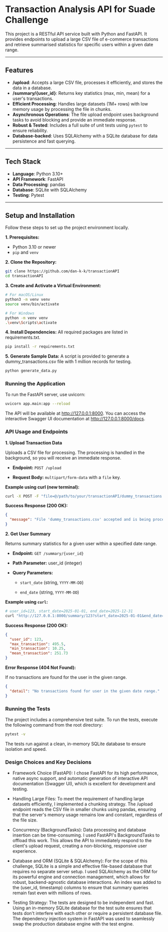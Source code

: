 # Transaction Analysis API for Suade Challenge

This project is a RESTful API service built with Python and FastAPI. It provides endpoints to upload a large CSV file of e-commerce transactions and retrieve summarised statistics for specific users within a given date range.

---

## Features

* **/upload**: Accepts a large CSV file, processes it efficiently, and stores the data in a database.
* **/summary/{user_id}**: Returns key statistics (max, min, mean) for a user's transactions.
* **Efficient Processing**: Handles large datasets (1M+ rows) with low memory usage by processing the file in chunks.
* **Asynchronous Operations**: The file upload endpoint uses background tasks to avoid blocking and provide an immediate response.
* **Robust & Tested**: Includes a full suite of unit tests using `pytest` to ensure reliability.
* **Database-backed**: Uses SQLAlchemy with a SQLite database for data persistence and fast querying.

---

## Tech Stack

* **Language**: Python 3.10+
* **API Framework**: FastAPI
* **Data Processing**: pandas
* **Database**: SQLite with SQLAlchemy
* **Testing**: Pytest

---

## Setup and Installation

Follow these steps to set up the project environment locally.

**1. Prerequisites:**
* Python 3.10 or newer
* `pip` and `venv`

**2. Clone the Repository:**
```sh
git clone https://github.com/dan-k-k/transactionAPI
cd transactionAPI
```
**3. Create and Activate a Virtual Environment:**

```Bash
# For macOS/Linux
python3 -m venv venv
source venv/bin/activate

# For Windows
python -m venv venv
.\venv\Scripts\activate
```
**4. Install Dependencies:**
All required packages are listed in requirements.txt.

```Bash
pip install -r requirements.txt
```

**5. Generate Sample Data:**
A script is provided to generate a dummy_transactions.csv file with 1 million records for testing.

```Bash
python generate_data.py
```

### Running the Application

To run the FastAPI server, use uvicorn:

```Bash
uvicorn app.main:app --reload
```
The API will be available at http://127.0.0.1:8000. You can access the interactive Swagger UI documentation at http://127.0.0.1:8000/docs.

### API Usage and Endpoints

**1. Upload Transaction Data**

Uploads a CSV file for processing. The processing is handled in the background, so you will receive an immediate response.

- **Endpoint:** `POST /upload`

- **Request Body:** `multipart/form-data` with a `file` key.

**Example using curl (new terminal):**

```Bash
curl -X POST -F "file=@/path/to/your/transactionAPI/dummy_transactions.csv" http://127.0.0.1:8000/upload
```
**Success Response (200 OK):**

```JSON
{
  "message": "File 'dummy_transactions.csv' accepted and is being processed in the background."
}
```

**2. Get User Summary**

Returns summary statistics for a given user within a specified date range.

- **Endpoint:** `GET /summary/{user_id}`

- **Path Parameter:** user_id (integer)

- **Query Parameters:**

  - `start_date` (string, `YYYY-MM-DD`)

  - `end_date` (string, `YYYY-MM-DD`)

**Example using `curl`:**

```Bash
# user_id=123, start_date=2025-01-01, end_date=2025-12-31
curl "http://127.0.0.1:8000/summary/123?start_date=2025-01-01&end_date=2025-12-31"
```
**Success Response (200 OK):**

```JSON
{
  "user_id": 123,
  "max_transaction": 495.5,
  "min_transaction": 10.25,
  "mean_transaction": 251.73
}
```

**Error Response (404 Not Found):**

If no transactions are found for the user in the given range.

```JSON
{
  "detail": "No transactions found for user in the given date range."
}
```

### Running the Tests

The project includes a comprehensive test suite. To run the tests, execute the following command from the root directory:

```Bash
pytest -v
```
The tests run against a clean, in-memory SQLite database to ensure isolation and speed.

### Design Choices and Key Decisions

- Framework Choice (FastAPI): I chose FastAPI for its high performance, native async support, and automatic generation of interactive API documentation (Swagger UI), which is excellent for development and testing.

- Handling Large Files: To meet the requirement of handling large datasets efficiently, I implemented a chunking strategy. The /upload endpoint reads the CSV file in smaller chunks using pandas, ensuring that the server's memory usage remains low and constant, regardless of the file size.

- Concurrency (BackgroundTasks): Data processing and database insertion can be time-consuming. I used FastAPI's BackgroundTasks to offload this work. This allows the API to immediately respond to the client's upload request, creating a non-blocking, responsive user experience.

- Database and ORM (SQLite & SQLAlchemy): For the scope of this challenge, SQLite is a simple and effective file-based database that requires no separate server setup. I used SQLAlchemy as the ORM for its powerful engine and connection management, which allows for robust, backend-agnostic database interactions. An index was added to the (user_id, timestamp) columns to ensure that summary queries remain fast even with millions of rows.

- Testing Strategy: The tests are designed to be independent and fast. Using an in-memory SQLite database for the test suite ensures that tests don't interfere with each other or require a persistent database file. The dependency injection system in FastAPI was used to seamlessly swap the production database engine with the test engine.
